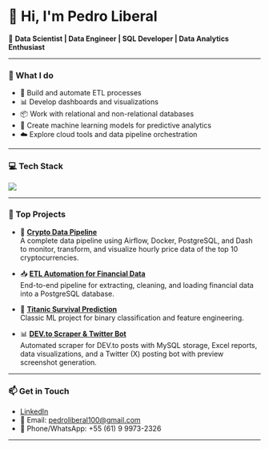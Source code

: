 # 👋 Hi, I'm Pedro Liberal

🎯 **Data Scientist | Data Engineer | SQL Developer | Data Analytics Enthusiast**

---

### 💼 What I do
- 🔄 Build and automate ETL processes
- 📊 Develop dashboards and visualizations
- 📦 Work with relational and non-relational databases
- 🤖 Create machine learning models for predictive analytics
- ☁️ Explore cloud tools and data pipeline orchestration

---

### 💻 Tech Stack

<div align="left">
  <img src="https://skillicons.dev/icons?i=aws,azure,docker,eclipse,git,github,js,linux,linkedin,matlab,mysql,postgresql,pycharm,python,sklearn,tensorflow,vscode,windows" />
</div>

---

### 📂 Top Projects

- 🚀 [**Crypto Data Pipeline**](https://github.com/pedrinhenrik/crypto-data-pipeline)  
  A complete data pipeline using Airflow, Docker, PostgreSQL, and Dash to monitor, transform, and visualize hourly price data of the top 10 cryptocurrencies.

- 📥 [**ETL Automation for Financial Data**](https://github.com/pedrinhenrik/etl-financial-project)  
  End-to-end pipeline for extracting, cleaning, and loading financial data into a PostgreSQL database.

- 🧠 [**Titanic Survival Prediction**](https://github.com/pedrinhenrik/titanic-prediction)  
  Classic ML project for binary classification and feature engineering.

- 📊 [**DEV.to Scraper & Twitter Bot**](https://github.com/pedrinhenrik/devto-scraper)  
  Automated scraper for DEV.to posts with MySQL storage, Excel reports, data visualizations, and a Twitter (X) posting bot with preview screenshot generation.


---

### 📫 Get in Touch

- [LinkedIn](https://www.linkedin.com/in/pedrinhenrik)  
- 📧 Email: pedroliberal100@gmail.com
- 📱 Phone/WhatsApp: +55 (61) 9 9973-2326
---
